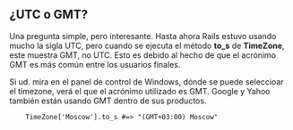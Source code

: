 <!-- -*- mode: markdown; coding: utf-8; -*- -->

## ¿UTC o GMT?

Una pregunta simple, pero interesante. Hasta ahora Rails estuvo usando mucho la sigla UTC, pero cuando se ejecuta el método **to\_s** de **TimeZone**, este muestra GMT, no UTC. Esto es debido al hecho de que el acrónimo GMT es más común entre los usuarios finales.

Si ud. mira en el panel de control de Windows, dónde se puede seleccioar el timezone, verá el que el acrónimo utilizado es GMT. Google y Yahoo también están usando GMT dentro de sus productos.

        TimeZone['Moscow'].to_s #=> "(GMT+03:00) Moscow"
